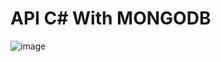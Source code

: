 <h1>API C# With MONGODB</h1>


![image](https://user-images.githubusercontent.com/90620341/161444786-92534122-127a-4bb9-94b9-f6be6cb60dc9.png)


